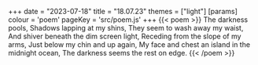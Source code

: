 +++
date = "2023-07-18"
title = "18.07.23"
themes = ["light"]
[params]
  colour = 'poem'
  pageKey = 'src/poem.js'
+++
{{< poem >}}
The darkness pools,
Shadows lapping at my shins,
They seem to wash away my waist,
And shiver beneath the dim screen light,
Receding from the slope of my arms, Just below my chin and up again,
My face and chest an island in the midnight ocean,
The darkness seems the rest on edge.
{{< /poem >}}
